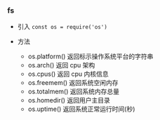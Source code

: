 ### fs

* 引入 `const os = require('os')`

* 方法
    * os.platform() 返回标示操作系统平台的字符串
    * os.arch() 返回 cpu 架构
    * os.cpus() 返回 cpu 内核信息
    * os.freemem() 返回系统空闲内存
    * os.totalmem() 返回系统内存总量
    * os.homedir() 返回用户主目录
    * os.uptime() 返回系统正常运行时间(秒)